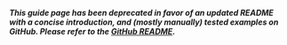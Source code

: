 **_This guide page has been deprecated in favor of an updated README with a concise introduction, and (mostly manually) tested examples on GitHub. Please refer to the [GitHub README](https://github.com/leon-thomm/ryven)._**